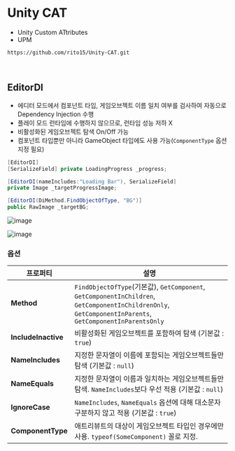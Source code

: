 # Unity CAT
- Unity Custom ATtributes
- UPM
```
https://github.com/rito15/Unity-CAT.git
```

<br>

## EditorDI
- 에디터 모드에서 컴포넌트 타입, 게임오브젝트 이름 일치 여부를 검사하여 자동으로 Dependency Injection 수행
- 플레이 모드 런타임에 수행하지 않으므로, 런타임 성능 저하 X
- 비활성화된 게임오브젝트 탐색 On/Off 가능
- 컴포넌트 타입뿐만 아니라 GameObject 타입에도 사용 가능(`ComponentType` 옵션 지정 필요)
```cs
[EditorDI]
[SerializeField] private LoadingProgress _progress;

[EditorDI(nameIncludes:"Loading Bar"), SerializeField]
private Image _targetProgressImage;

[EditorDI(DiMethod.FindObjectOfType, "BG")]
public RawImage _targetBG;
```
![image](https://github.com/rito15/Unity-CAT/assets/42164422/0c2cedf3-e03c-48f6-a41a-620f2181d8cf)

![image](https://github.com/rito15/Unity-CAT/assets/42164422/55f09891-1a5c-442f-a130-c7bb830c6fa6)

### 옵션
|프로퍼티|설명|
|---|---|
|**Method** | `FindObjectOfType`(기본값), `GetComponent`, `GetComponentInChildren`, `GetComponentInChildrenOnly`, `GetComponentInParents`, `GetComponentInParentsOnly`|
|**IncludeInactive** | 비활성화된 게임오브젝트를 포함하여 탐색 (기본값 : `true`)|
|**NameIncludes** | 지정한 문자열이 이름에 포함되는 게임오브젝트들만 탐색 (기본값 : `null`)|
|**NameEquals** | 지정한 문자열이 이름과 일치하는 게임오브젝트들만 탐색. `NameIncludes`보다 우선 적용 (기본값 : `null`)|
|**IgnoreCase** | `NameIncludes`, `NameEquals` 옵션에 대해 대소문자 구분하지 않고 적용 (기본값 : `true`)|
|**ComponentType** | 애트리뷰트의 대상이 게임오브젝트 타입인 경우에만 사용. `typeof(SomeComponent)` 꼴로 지정.|
